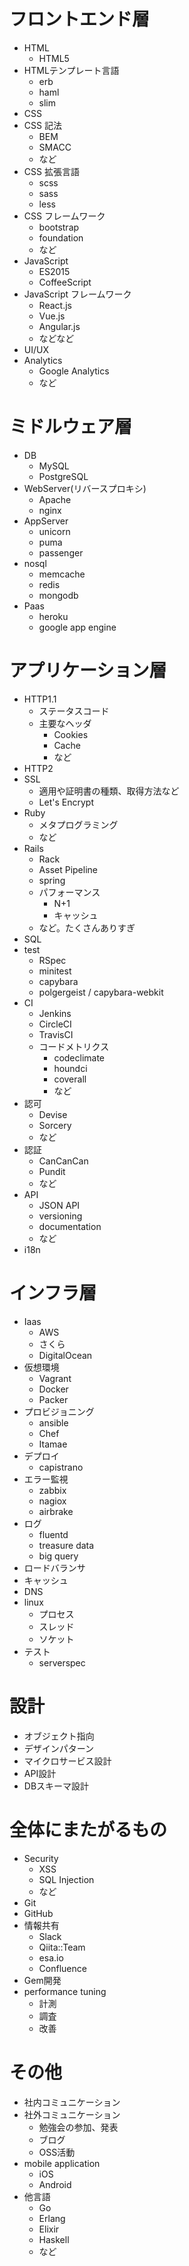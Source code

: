 # フロントエンド層

- HTML
    - HTML5
- HTMLテンプレート言語
    - erb
    - haml
    - slim
- CSS
- CSS 記法
    - BEM
    - SMACC
    - など
- CSS 拡張言語
    - scss
    - sass
    - less
- CSS フレームワーク
    - bootstrap
    - foundation
    - など
- JavaScript
    - ES2015
    - CoffeeScript
- JavaScript フレームワーク
    - React.js
    - Vue.js
    - Angular.js
    - などなど
- UI/UX
- Analytics
  - Google Analytics
  - など

# ミドルウェア層

- DB
    - MySQL
    - PostgreSQL
- WebServer(リバースプロキシ)
    - Apache
    - nginx
- AppServer
    - unicorn
    - puma
    - passenger
- nosql
    - memcache
    - redis
    - mongodb
- Paas
    - heroku
    - google app engine

# アプリケーション層

- HTTP1.1
    - ステータスコード
    - 主要なヘッダ
        - Cookies
        - Cache
        - など
- HTTP2
- SSL
  - 適用や証明書の種類、取得方法など
  - Let's Encrypt
- Ruby
    - メタプログラミング
    - など
- Rails
    - Rack
    - Asset Pipeline
    - spring
    - パフォーマンス
        - N+1
        - キャッシュ
    - など。たくさんありすぎ
- SQL
- test
    - RSpec
    - minitest
    - capybara
    - polgergeist / capybara-webkit
- CI
    - Jenkins
    - CircleCI
    - TravisCI
    - コードメトリクス
        - codeclimate
        - houndci
        - coverall
        - など
- 認可
  - Devise
  - Sorcery
  - など
- 認証
  - CanCanCan
  - Pundit
  - など
- API
  - JSON API
  - versioning
  - documentation
  - など
- i18n

# インフラ層

- Iaas
    - AWS
    - さくら
    - DigitalOcean
- 仮想環境
    - Vagrant
    - Docker
    - Packer
- プロビジョニング
    - ansible
    - Chef
    - Itamae
- デプロイ
    - capistrano
- エラー監視
    - zabbix
    - nagiox
    - airbrake
- ログ
    - fluentd
    - treasure data
    - big query
- ロードバランサ
- キャッシュ
- DNS
- linux
    - プロセス
    - スレッド
    - ソケット
- テスト
  - serverspec

# 設計

- オブジェクト指向
- デザインパターン
- マイクロサービス設計
- API設計
- DBスキーマ設計

# 全体にまたがるもの

- Security
    - XSS
    - SQL Injection
    - など
- Git
- GitHub
- 情報共有
    - Slack
    - Qiita::Team
    - esa.io
    - Confluence
- Gem開発
- performance tuning
  - 計測
  - 調査
  - 改善

# その他

- 社内コミュニケーション
- 社外コミュニケーション
    - 勉強会の参加、発表
    - ブログ
    - OSS活動
- mobile application
    - iOS
    - Android
- 他言語
    - Go
    - Erlang
    - Elixir
    - Haskell
    - など
